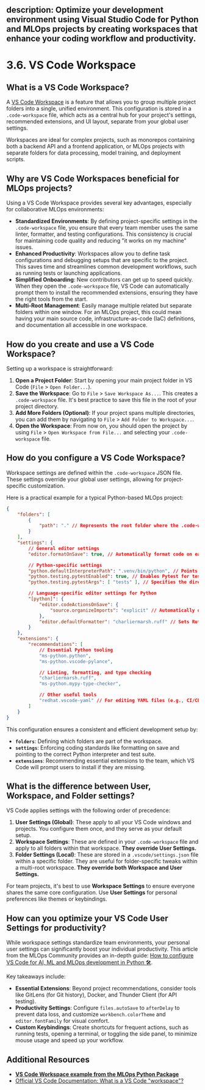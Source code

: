 description: Optimize your development environment using Visual Studio Code for Python and MLOps projects by creating workspaces that enhance your coding workflow and productivity.
---

# 3.6. VS Code Workspace

## What is a VS Code Workspace?

A [VS Code Workspace](https://code.visualstudio.com/docs/editor/workspaces) is a feature that allows you to group multiple project folders into a single, unified environment. This configuration is stored in a `.code-workspace` file, which acts as a central hub for your project's settings, recommended extensions, and UI layout, separate from your global user settings.

Workspaces are ideal for complex projects, such as monorepos containing both a backend API and a frontend application, or MLOps projects with separate folders for data processing, model training, and deployment scripts.

## Why are VS Code Workspaces beneficial for MLOps projects?

Using a VS Code Workspace provides several key advantages, especially for collaborative MLOps environments:

- **Standardized Environments**: By defining project-specific settings in the `.code-workspace` file, you ensure that every team member uses the same linter, formatter, and testing configurations. This consistency is crucial for maintaining code quality and reducing "it works on my machine" issues.
- **Enhanced Productivity**: Workspaces allow you to define task configurations and debugging setups that are specific to the project. This saves time and streamlines common development workflows, such as running tests or launching applications.
- **Simplified Onboarding**: New contributors can get up to speed quickly. When they open the `.code-workspace` file, VS Code can automatically prompt them to install the recommended extensions, ensuring they have the right tools from the start.
- **Multi-Root Management**: Easily manage multiple related but separate folders within one window. For an MLOps project, this could mean having your main source code, infrastructure-as-code (IaC) definitions, and documentation all accessible in one workspace.

## How do you create and use a VS Code Workspace?

Setting up a workspace is straightforward:

1.  **Open a Project Folder**: Start by opening your main project folder in VS Code (`File` > `Open Folder...`).
2.  **Save the Workspace**: Go to `File` > `Save Workspace As...`. This creates a `.code-workspace` file. It's best practice to save this file in the root of your project directory.
3.  **Add More Folders (Optional)**: If your project spans multiple directories, you can add them by navigating to `File` > `Add Folder to Workspace...`.
4.  **Open the Workspace**: From now on, you should open the project by using `File` > `Open Workspace from File...` and selecting your `.code-workspace` file.

## How do you configure a VS Code Workspace?

Workspace settings are defined within the `.code-workspace` JSON file. These settings override your global user settings, allowing for project-specific customization.

Here is a practical example for a typical Python-based MLOps project:

```json
{
	"folders": [
		{
			"path": "." // Represents the root folder where the .code-workspace file is located
		}
	],
	"settings": {
		// General editor settings
		"editor.formatOnSave": true, // Automatically format code on each save

		// Python-specific settings
		"python.defaultInterpreterPath": ".venv/bin/python", // Points to the project's virtual environment
		"python.testing.pytestEnabled": true, // Enables Pytest for test discovery
		"python.testing.pytestArgs": [ "tests" ], // Specifies the directory for tests

		// Language-specific editor settings for Python
		"[python]": {
			"editor.codeActionsOnSave": {
				"source.organizeImports": "explicit" // Automatically organize imports on save
			},
			"editor.defaultFormatter": "charliermarsh.ruff" // Sets Ruff as the default formatter
		}
	},
	"extensions": {
		"recommendations": [
			// Essential Python tooling
			"ms-python.python",
			"ms-python.vscode-pylance",

			// Linting, formatting, and type checking
			"charliermarsh.ruff",
			"ms-python.mypy-type-checker",

			// Other useful tools
			"redhat.vscode-yaml" // For editing YAML files (e.g., CI/CD pipelines)
		]
	}
}
```

This configuration ensures a consistent and efficient development setup by:
- **`folders`**: Defining which folders are part of the workspace.
- **`settings`**: Enforcing coding standards like formatting on save and pointing to the correct Python interpreter and test suite.
- **`extensions`**: Recommending essential extensions to the team, which VS Code will prompt users to install if they are missing.

## What is the difference between User, Workspace, and Folder settings?

VS Code applies settings with the following order of precedence:

1.  **User Settings (Global)**: These apply to all your VS Code windows and projects. You configure them once, and they serve as your default setup.
2.  **Workspace Settings**: These are defined in your `.code-workspace` file and apply to all folders within that workspace. **They override User Settings.**
3.  **Folder Settings (Local)**: These are stored in a `.vscode/settings.json` file within a specific folder. They are useful for folder-specific tweaks within a multi-root workspace. **They override both Workspace and User Settings.**

For team projects, it's best to use **Workspace Settings** to ensure everyone shares the same core configuration. Use **User Settings** for personal preferences like themes or keybindings.

## How can you optimize your VS Code User Settings for productivity?

While workspace settings standardize team environments, your personal user settings can significantly boost your individual productivity. This article from the MLOps Community provides an in-depth guide: [How to configure VS Code for AI, ML and MLOps development in Python 🛠️️](https://mlops.community/how-to-configure-vs-code-for-ai-ml-and-mlops-development-in-python-%f0%9f%9b%a0%ef%b8%8f%ef%b8%8f/).

Key takeaways include:
- **Essential Extensions**: Beyond project recommendations, consider tools like GitLens (for Git history), Docker, and Thunder Client (for API testing).
- **Productivity Settings**: Configure `files.autoSave` to `afterDelay` to prevent data loss, and customize `workbench.colorTheme` and `editor.fontFamily` for visual comfort.
- **Custom Keybindings**: Create shortcuts for frequent actions, such as running tests, opening a terminal, or toggling the side panel, to minimize mouse usage and speed up your workflow.

## Additional Resources

- **[VS Code Workspace example from the MLOps Python Package](https://github.com/fmind/mlops-python-package/blob/main/mlops-python-package.code-workspace)**
- [Official VS Code Documentation: What is a VS Code "workspace"?](https://code.visualstudio.com/docs/editor/workspaces)
